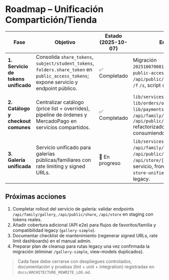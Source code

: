 # Roadmap – Unificación Compartición/Tienda

| Fase | Objetivo | Estado (2025-10-07) | Entregables clave |
|------|----------|----------------------|--------------------|
| **1. Servicio de tokens unificado** | Consolida `share_tokens`, `subject/student_tokens`, `folders.share_token` en `public_access_tokens`; expone servicio y endpoint público. | ✅ Completado | Migración `202510070001_public_access_tokens.sql`, `public-access.service.ts`, endpoint `/api/public/access/[token]`, wrappers `/f` `/s`, script `seed-store-config.ts`. |
| **2. Catálogo y checkout comunes** | Centralizar catálogo (price list + overrides), pipeline de órdenes y MercadoPago en servicios compartidos. | ✅ Completado | `lib/services/catalog.service.ts`, `lib/orders/order-pipeline.ts`, `lib/payments/mercadopago.ts`, `/api/family/checkout` y `/api/public/store/config` refactorizados, store unified consumiendo catálogo. |
| **3. Galería unificada** | Servicio unificado para galerías públicas/familiares con rate limiting y signed URLs. | 🚧 En progreso | `lib/services/gallery.service.ts`, `/api/family/gallery`, `/api/public/share/[token]/gallery`, `/api/store/[token]` consumiendo el servicio, front `ShareGalleryClient` y `store-unified` migrados con fallback legacy. |

## Próximas acciones
1. Completar rollout del servicio de galería: validar endpoints `/api/family/gallery`, `/api/public/share`, `/api/store` en staging con tokens reales.
2. Añadir cobertura adicional (API e2e) para flujos de favoritos/familia y compatibilidad legacy (`gallery-simple`).
3. Documentar checklist de mantenimiento (regenerar signed URLs, rate limit dashboards) en el manual admin.
4. Preparar plan de cleanup para rutas legacy una vez confirmada la migración (eliminar `/gallery-simple`, view-models duplicados).

> Cada fase debe cerrarse con despliegues controlados, documentación y pruebas
> (lint + unit + integration) registradas en `docs/ARCHITECTURE_REWRITE_LOG.md`.
